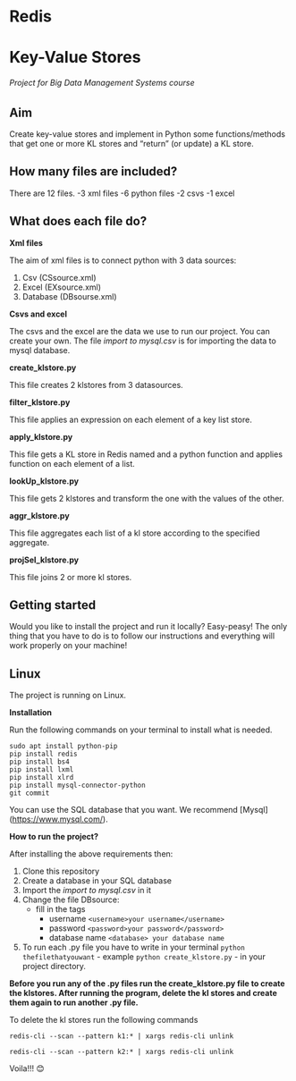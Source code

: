 # Redis
# Key-Value Stores
###### Project for _Big Data Management Systems_ course

## Aim

Create key-value stores and implement in Python some functions/methods that get one or more KL stores and “return” (or update)
a KL store.

## How many files are included?

There are 12 files.
-3 xml files
-6 python files
-2 csvs
-1 excel

## What does each file do?

**Xml files**

The aim of xml files is to connect python with 3 data sources:

1. Csv (CSsource.xml)
2. Excel (EXsource.xml)
3. Database (DBsourse.xml)

**Csvs and excel**

The csvs and the excel are the data we use to run our project. You can create your own. The file _import to mysql.csv_ is for importing
the data to mysql database.

**create_klstore.py**

This file creates 2 klstores from 3 datasources.

**filter_klstore.py**

This file applies an expression on each element of a key list store.

**apply_klstore.py**

This file gets a KL store in Redis named <name1> and a python function and applies function on each element of a list.

**lookUp_klstore.py**

This file gets 2 klstores and transform the one with the values of the other. 

**aggr_klstore.py**

This file aggregates each list of a kl store according to the specified aggregate. 

**projSel_klstore.py**

This file joins 2 or more kl stores.

## Getting started

Would you like to install the project and run it locally? Easy-peasy! The only thing that you have to do is to follow our instructions and everything will work properly on your machine!

## Linux

The project is running on Linux.

**Installation**

Run the following commands on your terminal to install what is needed.

```
sudo apt install python-pip
pip install redis
pip install bs4
pip install lxml
pip install xlrd
pip install mysql-connector-python
git commit
```
You can use the SQL database that you want. We recommend [Mysql] (https://www.mysql.com/).

**How to run the project?**

After installing the above requirements then:

1. Clone this repository
2. Create a database in your SQL database 
3. Import the _import to mysql.csv_ in it
4. Change the file DBsource:
    - fill in the tags
        - username 	```<username>your username</username>```
        - password  ```<password>your password</password>```
        - database name ```<database> your database name```
5. To run each .py file you have to write in your terminal ```python thefilethatyouwant``` - example ```python create_klstore.py``` - in your project directory. 

**Before you run any of the .py files run the create_klstore.py file to create the klstores. After running the program, delete the kl stores and create them again to run another .py file.**

To delete the kl stores run the following commands

```redis-cli --scan --pattern k1:* | xargs redis-cli unlink```

```redis-cli --scan --pattern k2:* | xargs redis-cli unlink ``` 

Voila!!! :blush:




